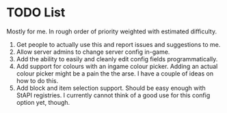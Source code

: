 # TODO List
Mostly for me. In rough order of priority weighted with estimated difficulty.

1. Get people to actually use this and report issues and suggestions to me.
2. Allow server admins to change server config in-game.
3. Add the ability to easily and cleanly edit config fields programmatically.
4. Add support for colours with an ingame colour picker. Adding an actual colour picker might be a pain the the arse. I have a couple of ideas on how to do this.
5. Add block and item selection support. Should be easy enough with StAPI registries. I currently cannot think of a good use for this config option yet, though.
